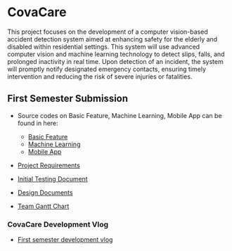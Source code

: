 # CovaCare

This project focuses on the development of a computer vision-based accident detection system aimed at enhancing safety for the elderly and disabled within residential settings. This system will use advanced computer vision and machine learning technology to detect slips, falls, and prolonged inactivity in real time. Upon detection of an incident, the system will promptly notify designated emergency contacts, ensuring timely intervention and reducing the risk of severe injuries or fatalities.

## First Semester Submission
- Source codes on Basic Feature, Machine Learning, Mobile App can be found in here:
  - [Basic Feature](./BasicFeature)
  - [Machine Learning](./MachineLearning)
  - [Mobile App](./MobileApp)

- [Project Requirements](./Documentation/Project%20Planning/CovaCare-Project%20Requirements.pdf)
- [Initial Testing Document](./Documentation/Testing/CoveCare-Intitial%20Testing.pdf)

- [Design Documents](./Documentation/Design/readme.md)

- [Team Gantt Chart](https://github.com/orgs/CovaCare/projects/3/views/1)

### CovaCare Development Vlog
- [First semester development vlog](https://www.youtube.com/watch?v=Jqfks_QOpdg)
